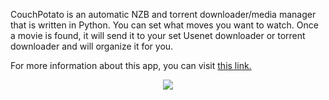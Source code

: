 CouchPotato is an automatic NZB and torrent downloader/media manager that is written in Python. You can set what moves you want to watch. Once a movie is found, it will send it to your set Usenet downloader or torrent downloader and will organize it for you.

For more information about this app, you can visit [this link.](https://couchpota.to/)

<p align="center"><img src="https://docs.usbx.me/uploads/images/gallery/2020-05/image-1589267749576.png"></p>